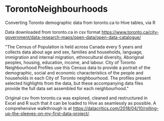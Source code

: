 # TorontoNeighbourhoods
Converting Toronto demographic data from toronto.ca to Hive tables, via R

Data downloaded from toronto.ca in csv format
https://www.toronto.ca/city-government/data-research-maps/open-data/open-data-catalogue/

"The Census of Population is held across Canada every 5 years and collects data about age and sex, families and households, language, immigration and internal migration, ethnocultural diversity, Aboriginal peoples, housing, education, income, and labour.  City of Toronto Neighbourhood Profiles use this Census data to provide a portrait of the demographic, social and economic characteristics of the people and households in each City of Toronto neighbourhood. The profiles present selected highlights from the data, but these accompanying data files provide the full data set assembled for each neighbourhood."

Original csv from toronto.ca was explored, cleaned and restructured in Excel and R such that it can be loaded to Hive as seamlessly as possible. A comprehensive walkthrough is at https://datacritics.com/2018/04/10/rolling-up-the-sleeves-on-my-first-data-project/.
